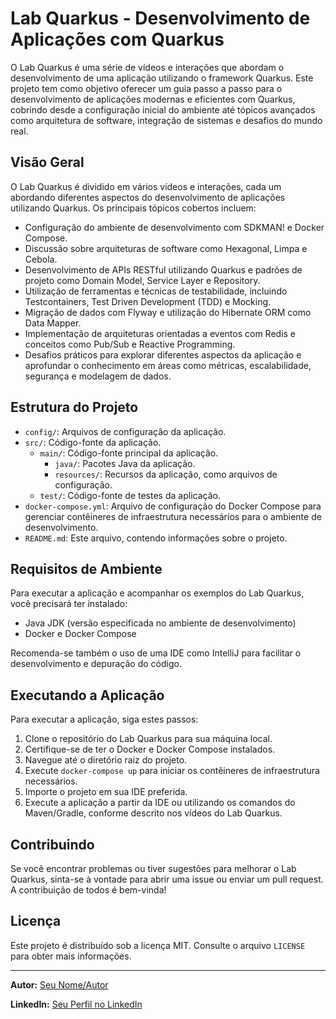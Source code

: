 # Lab Quarkus - Desenvolvimento de Aplicações com Quarkus

O Lab Quarkus é uma série de vídeos e interações que abordam o desenvolvimento de uma aplicação utilizando o framework Quarkus. Este projeto tem como objetivo oferecer um guia passo a passo para o desenvolvimento de aplicações modernas e eficientes com Quarkus, cobrindo desde a configuração inicial do ambiente até tópicos avançados como arquitetura de software, integração de sistemas e desafios do mundo real.

## Visão Geral

O Lab Quarkus é dividido em vários vídeos e interações, cada um abordando diferentes aspectos do desenvolvimento de aplicações utilizando Quarkus. Os principais tópicos cobertos incluem:

- Configuração do ambiente de desenvolvimento com SDKMAN! e Docker Compose.
- Discussão sobre arquiteturas de software como Hexagonal, Limpa e Cebola.
- Desenvolvimento de APIs RESTful utilizando Quarkus e padrões de projeto como Domain Model, Service Layer e Repository.
- Utilização de ferramentas e técnicas de testabilidade, incluindo Testcontainers, Test Driven Development (TDD) e Mocking.
- Migração de dados com Flyway e utilização do Hibernate ORM como Data Mapper.
- Implementação de arquiteturas orientadas a eventos com Redis e conceitos como Pub/Sub e Reactive Programming.
- Desafios práticos para explorar diferentes aspectos da aplicação e aprofundar o conhecimento em áreas como métricas, escalabilidade, segurança e modelagem de dados.

## Estrutura do Projeto

- `config/`: Arquivos de configuração da aplicação.
- `src/`: Código-fonte da aplicação.
  - `main/`: Código-fonte principal da aplicação.
    - `java/`: Pacotes Java da aplicação.
    - `resources/`: Recursos da aplicação, como arquivos de configuração.
  - `test/`: Código-fonte de testes da aplicação.
- `docker-compose.yml`: Arquivo de configuração do Docker Compose para gerenciar contêineres de infraestrutura necessários para o ambiente de desenvolvimento.
- `README.md`: Este arquivo, contendo informações sobre o projeto.

## Requisitos de Ambiente

Para executar a aplicação e acompanhar os exemplos do Lab Quarkus, você precisará ter instalado:

- Java JDK (versão especificada no ambiente de desenvolvimento)
- Docker e Docker Compose

Recomenda-se também o uso de uma IDE como IntelliJ para facilitar o desenvolvimento e depuração do código.

## Executando a Aplicação

Para executar a aplicação, siga estes passos:

1. Clone o repositório do Lab Quarkus para sua máquina local.
2. Certifique-se de ter o Docker e Docker Compose instalados.
3. Navegue até o diretório raiz do projeto.
4. Execute `docker-compose up` para iniciar os contêineres de infraestrutura necessários.
5. Importe o projeto em sua IDE preferida.
6. Execute a aplicação a partir da IDE ou utilizando os comandos do Maven/Gradle, conforme descrito nos vídeos do Lab Quarkus.

## Contribuindo

Se você encontrar problemas ou tiver sugestões para melhorar o Lab Quarkus, sinta-se à vontade para abrir uma issue ou enviar um pull request. A contribuição de todos é bem-vinda!

## Licença

Este projeto é distribuído sob a licença MIT. Consulte o arquivo `LICENSE` para obter mais informações.

---

**Autor:** [Seu Nome/Autor](https://github.com/seu-usuario)

**LinkedIn:** [Seu Perfil no LinkedIn](https://www.linkedin.com/in/seu-perfil)
